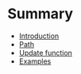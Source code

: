 # Summary

* [Introduction](README.md)
* [Path](./docs/path.md)
* [Update function](./docs/update.md)
* [Examples](./docs/examples.md)
